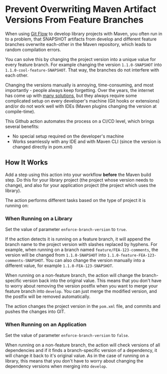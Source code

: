 # Prevent Overwriting Maven Artifact Versions From Feature Branches

When using [Git Flow](https://nvie.com/posts/a-successful-git-branching-model/) to develop library projects with Maven, you often run in to a problem, that SNAPSHOT artifacts from develop and different feature branches overwrite each-other in the Maven repository, which leads to random compilation errors.

You can solve this by changing the project version into a unique value for every feature branch. For example changing the version `1.1.0-SNAPSHOT` into `1.1.0-cool-feature-SNAPSHOT`. That way, the branches do not interfere with each other.

Changing the versions manually is annoying, time-consuming, and most importantly - people always keep forgetting. Over the years, the internet has come up with [many solutions](https://stackoverflow.com/questions/13583953/deriving-maven-artifact-version-from-git-branch), but they always require some complicated setup on every developer's machine (Git hooks or extensions) and/or do not work well with IDEs (Maven plugins changing the version at compile-time).

This Github action automates the process on a CI/CD level, which brings several benefits:
- No special setup required on the developer's machine
- Works seamlessly with any IDE and with Maven CLI (since the version is changed directly in pom.xml)

## How It Works

Add a step using this action into your workflow **before** the Maven build step. Do this for your library project (the project whose version needs to change), and also for your application project (the project which uses the library).

The action performs different tasks based on the type of project it is running on:

### When Running on a Library

Set the value of parameter `enforce-branch-version` to `true`.

If the action detects it is running on a feature branch, it will append the branch name to the project version with slashes replaced by hyphens. For example, when running on a branch named `feature/FEA-123-comments`, the version will be changed from `1.1.0-SNAPSHOT` into `1.1.0-feature-FEA-123-comments-SNAPSHOT`. You can also change the version manually into a different value, for example `1.1.0-FEA-123-SNAPSHOT`.

When running on a non-feature branch, the action will change the branch-specific version back into the original value. This means that you don't have to worry about removing the version postfix when you want to merge your feature branch into `develop`. You can just merge the modified version, and the postfix will be removed automatically.

The action changes the project version in the `pom.xml` file, and commits and pushes the changes into GIT.

### When Running on an Application

Set the value of parameter `enforce-branch-version` to `false`.

When running on a non-feature branch, the action will check versions of all dependencies and if it finds a branch-specific version of a dependency, it will change it back to it's original value. As in the case of running on a library, this means that you don't have to worry about changing the dependency versions when merging into `develop`.
